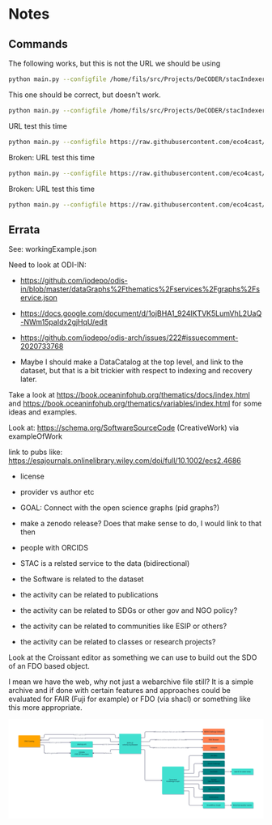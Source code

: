 # Notes


## Commands

The following works, but this is not the URL we should be using
```bash
python main.py --configfile /home/fils/src/Projects/DeCODER/stacIndexer/data/neon/catalog.json
```

This one should be correct, but doesn't work.
```bash
python main.py --configfile /home/fils/src/Projects/DeCODER/stacIndexer/data/challenge/catalog.json
```

URL test this time
```bash
python main.py --configfile https://raw.githubusercontent.com/eco4cast/challenge-catalogs/main/catalog.json
```

Broken: URL test this time
```bash
python main.py --configfile https://raw.githubusercontent.com/eco4cast/neon4cast-ci/main/catalog/catalog.json
```

Broken: URL test this time
```bash
python main.py --configfile https://raw.githubusercontent.com/eco4cast/neon4cast-catalog/main/stac/catalog.json
```


## Errata 

See:  workingExample.json

Need to look at ODI-IN:
* https://github.com/iodepo/odis-in/blob/master/dataGraphs%2Fthematics%2Fservices%2Fgraphs%2Fservice.json
* https://docs.google.com/document/d/1ojBHA1_924lKTVK5LumVhL2UaQ-NWm15paIdx2gjHqU/edit
* https://github.com/iodepo/odis-arch/issues/222#issuecomment-2020733768



* Maybe I should make a DataCatalog at the top level, and link to the
dataset, but that is a bit trickier with respect to indexing and recovery
later.

Take a look at https://book.oceaninfohub.org/thematics/docs/index.html and
https://book.oceaninfohub.org/thematics/variables/index.html for
some ideas and examples.

Look at: https://schema.org/SoftwareSourceCode (CreativeWork)
via exampleOfWork

link to pubs like: https://esajournals.onlinelibrary.wiley.com/doi/full/10.1002/ecs2.4686



* license
* provider vs author etc

* GOAL:  Connect with the open science graphs (pid graphs?)

* make a zenodo release?  Does that make sense to do, I would link to that then
* people with ORCIDS

* STAC is a relsted service to the data (bidirectional)
* the Software is related to the dataset
* the activity can be related to publications
* the activity can be related to SDGs or other gov and NGO policy?
* the activity can be related to communities like ESIP or others?
* the activity can be related to classes or research projects?

Look at the Croissant editor as something we can use to build out
the SDO of an FDO based object.

I mean we have the web, why not just a webarchive file still?
It is a simple archive and if done with certain features and approaches
could be evaluated for FAIR (Fuji for example) or FDO (via shacl) or
something like this more appropriate. 


![relationsEvolved.svg](images%2FrelationsEvolved.svg)